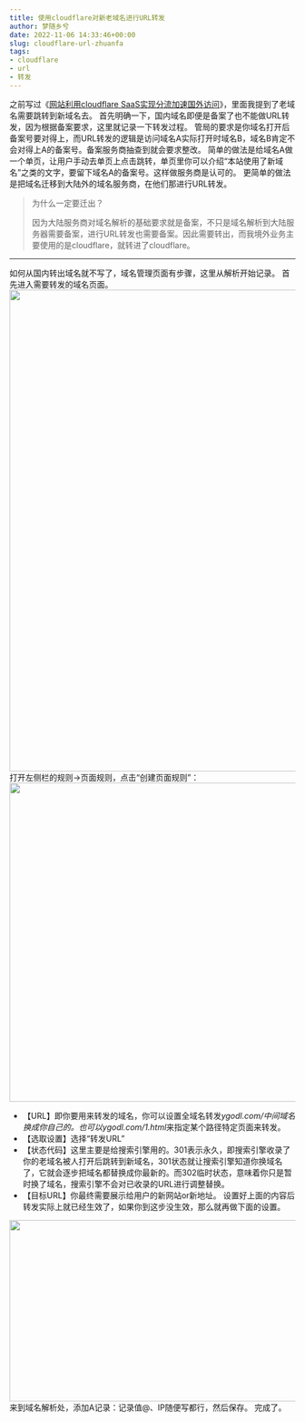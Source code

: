 ```yaml
---
title: 使用cloudflare对新老域名进行URL转发
author: 梦随乡兮
date: 2022-11-06 14:33:46+00:00
slug: cloudflare-url-zhuanfa
tags:
- cloudflare
- url
- 转发
---
```

之前写过《<a title="网站利用cloudflare SaaS实现分流加速国外访问-梦随乡兮" href="https://imsxx.com/cloudflare-saas.html" target="_blank" rel="noopener">网站利用cloudflare SaaS实现分流加速国外访问</a>》，里面我提到了老域名需要跳转到新域名去。
首先明确一下，国内域名即便是备案了也不能做URL转发，因为根据备案要求，这里就记录一下转发过程。
管局的要求是你域名打开后备案号要对得上，而URL转发的逻辑是访问域名A实际打开时域名B，域名B肯定不会对得上A的备案号。备案服务商抽查到就会要求整改。
简单的做法是给域名A做一个单页，让用户手动去单页上点击跳转，单页里你可以介绍“本站使用了新域名”之类的文字，要留下域名A的备案号。这样做服务商是认可的。
更简单的做法是把域名迁移到大陆外的域名服务商，在他们那进行URL转发。
> 为什么一定要迁出？
>
> 因为大陆服务商对域名解析的基础要求就是备案，不只是域名解析到大陆服务器需要备案，进行URL转发也需要备案。因此需要转出，而我境外业务主要使用的是cloudflare，就转进了cloudflare。
* * *
如何从国内转出域名就不写了，域名管理页面有步骤，这里从解析开始记录。
首先进入需要转发的域名页面。
<img src="https://r2.imsxx.com/wp-content/uploads/07ded96df5c4827.png" alt="" width="1827" height="847" />
打开左侧栏的规则→页面规则，点击“创建页面规则”：
<img src="https://r2.imsxx.com/wp-content/uploads/9d840e3d45a82a0.png" alt="" width="854" height="561" />
* 【URL】即你要用来转发的域名，你可以设置全域名转发*ygodl.com/*中间域名换成你自己的。也可以*ygodl.com/1.html*来指定某个路径特定页面来转发。
* 【选取设置】选择“转发URL”
* 【状态代码】这里主要是给搜索引擎用的。301表示永久，即搜索引擎收录了你的老域名被人打开后跳转到新域名，301状态就让搜索引擎知道你换域名了，它就会逐步把域名都替换成你最新的。而302临时状态，意味着你只是暂时换了域名，搜索引擎不会对已收录的URL进行调整替换。
* 【目标URL】你最终需要展示给用户的新网站or新地址。
设置好上面的内容后转发实际上就已经生效了，如果你到这步没生效，那么就再做下面的设置。
<img src="https://r2.imsxx.com/wp-content/uploads/d167a8b18ac5e7f.png" alt="" width="1050" height="319" />
来到域名解析处，添加A记录：记录值@、IP随便写都行，然后保存。
完成了。
